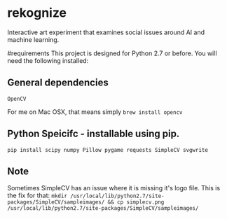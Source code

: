 # rekognize
Interactive art experiment that examines social issues around AI and machine learning.

#requirements
This project is designed for Python 2.7 or before. 
You will need the following installed:

## General dependencies
```OpenCV```

For me on Mac OSX, that means simply
```brew install opencv```

## Python Speicifc - installable using pip.
```pip install scipy numpy Pillow pygame requests SimpleCV svgwrite```


## Note
Sometimes SimpleCV has an issue where it is missing it's logo file. This is the fix for that:
```mkdir /usr/local/lib/python2.7/site-packages/SimpleCV/sampleimages/ && cp simplecv.png /usr/local/lib/python2.7/site-packages/SimpleCV/sampleimages/```